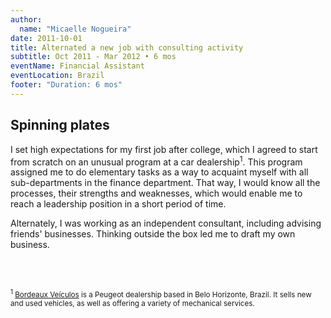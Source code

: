 ```yaml
---
author:
  name: "Micaelle Nogueira"
date: 2011-10-01
title: Alternated a new job with consulting activity
subtitle: Oct 2011 - Mar 2012 • 6 mos
eventName: Financial Assistant
eventLocation: Brazil
footer: "Duration: 6 mos"
---
```


## Spinning plates

I set high expectations for my first job after college, which I agreed to start from scratch on an unusual program at a car dealership<sup>1</sup>. This program assigned me to do elementary tasks as a way to acquaint myself with all sub-departments in the finance department. That way, I would know all the processes, their strengths and weaknesses, which would enable me to reach a leadership position in a short period of time.

Alternately, I was working as an independent consultant, including advising friends' businesses. Thinking outside the box led me to draft my own business.

<br/>
<br/>

<small><sup>1</sup> [Bordeaux Veículos](https://www.bordeaux-bh.com.br/) is a Peugeot dealership based in Belo Horizonte, Brazil. It sells new and used vehicles, as well as offering a variety of mechanical services.</small>